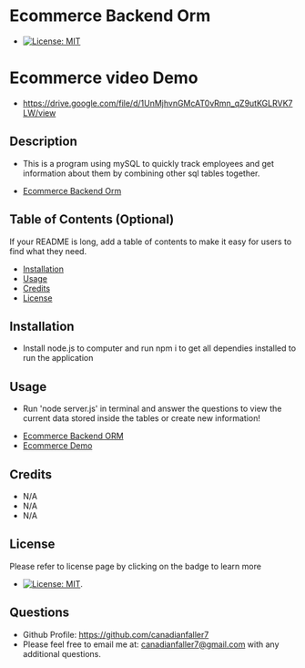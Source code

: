 # Ecommerce Backend Orm
- [![License: MIT](https://img.shields.io/badge/License-MIT-yellow.svg)](https://opensource.org/licenses/MIT)

# Ecommerce video Demo
* https://drive.google.com/file/d/1UnMjhvnGMcAT0vRmn_qZ9utKGLRVK7LW/view

## Description
- This is a program using mySQL to quickly track employees and get information about them by combining other sql tables together.

* [Ecommerce Backend Orm](https://github.com/Canadianfaller7/ecommerce-backend-orm/ "Named link title")

## Table of Contents (Optional)

If your README is long, add a table of contents to make it easy for users to find what they need.

- [Installation](#installation)
- [Usage](#usage)
- [Credits](#credits)
- [License](#license)

## Installation
- Install node.js to computer and run npm i to get all dependies installed to run the application

## Usage
- Run 'node server.js' in terminal and answer the questions to view the current data stored inside the tables or create new information!
* [Ecommerce Backend ORM](github.com/canadianfaller7/ecommerce-backend-orm/ "Named link title")
* [Ecommerce Demo](https://drive.google.com/file/d/1UnMjhvnGMcAT0vRmn_qZ9utKGLRVK7LW/view/ "Named link title")

## Credits
- N/A
- N/A
- N/A

## License 
Please refer to license page by clicking on the badge to learn more
- [![License: MIT](https://img.shields.io/badge/License-MIT-yellow.svg)](https://opensource.org/licenses/MIT).


## Questions

- Github Profile: https://github.com/canadianfaller7
- Please feel free to email me at: canadianfaller7@gmail.com with any additional questions. 

